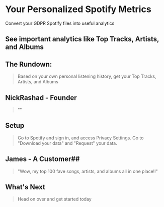 # Your Personalized Spotify Metrics
Convert your GDPR Spotify files into useful analytics

<!-- This material was originally posted [here](http://www.quora.com/What-is-Amazons-approach-to-product-development-and-product-management) -->

<!-- Heading
Name the product in a way the reader (i.e. your target customers) will understand.-->
##  ##
  >

<!-- Sub-Heading
Describe who the market for the product is and what benefit they get. One sentence only underneath the title.-->
## See important analytics like Top Tracks, Artists, and Albums ##

<!-- Summary
Give a summary of the product and the benefit. Assume the reader will not read anything else so make this paragraph good. -->
## The Rundown: ##
  > Based on your own personal listening history, get your Top Tracks, Artists, and Albums

<!-- Problem
Describe the problem your product solves. -->
##  ##
  >

<!-- Solution
Describe how your product elegantly solves the problem. -->
## ##
  >

<!-- Quote from You
A quote from a spokesperson in your company. -->
## NickRashad - Founder ##
  > ""

<!-- How to Get Started
Describe how easy it is to get started. -->
## Setup ##
  > Go to Spotify and sign in, and access Privacy Settings. Go to "Download your data" and "Request" your data.

<!-- Customer Quote
Provide a quote from a hypothetical customer that describes how they experienced the benefit. -->
## James - A Customer##
  > "Wow, my top 100 fave songs, artists, and albums all in one place!!"

<!-- Closing and Call to Action
Wrap it up and give pointers where the reader should go next. -->
## What's Next ##
  > Head on over and get started today
